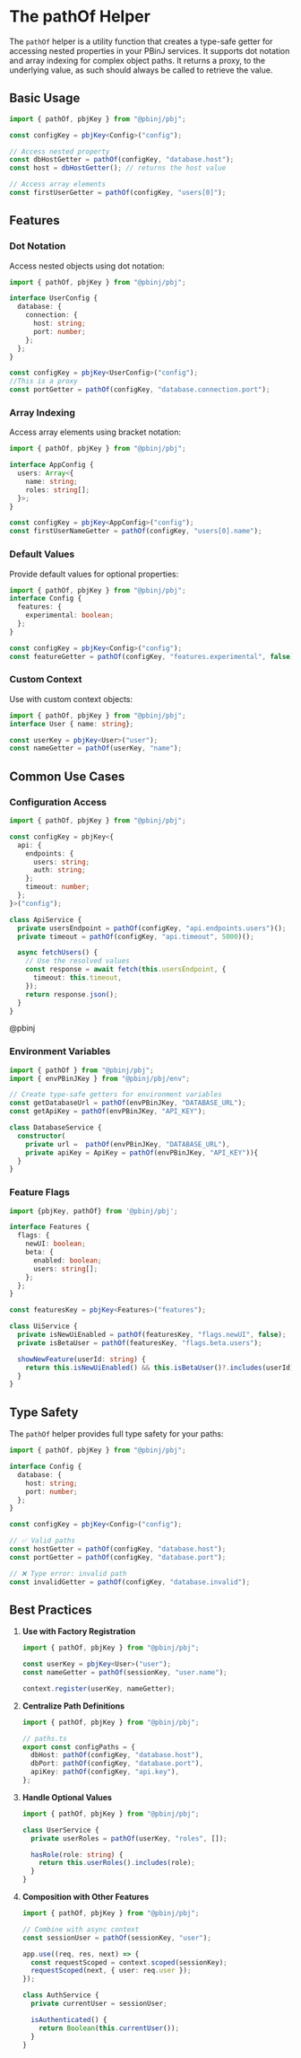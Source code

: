 # The pathOf Helper

The `pathOf` helper is a utility function that creates a type-safe getter for accessing nested properties in your PBinJ services. It supports dot notation and array indexing for complex object paths. It returns a proxy, to the underlying value, as such should always be called to retrieve the value.

## Basic Usage

```typescript
import { pathOf, pbjKey } from "@pbinj/pbj";

const configKey = pbjKey<Config>("config");

// Access nested property
const dbHostGetter = pathOf(configKey, "database.host");
const host = dbHostGetter(); // returns the host value

// Access array elements
const firstUserGetter = pathOf(configKey, "users[0]");
```


## Features

### Dot Notation

Access nested objects using dot notation:

```typescript
import { pathOf, pbjKey } from "@pbinj/pbj";

interface UserConfig {
  database: {
    connection: {
      host: string;
      port: number;
    };
  };
}

const configKey = pbjKey<UserConfig>("config");
//This is a proxy 
const portGetter = pathOf(configKey, "database.connection.port");
```

### Array Indexing

Access array elements using bracket notation:

```typescript
import { pathOf, pbjKey } from "@pbinj/pbj";

interface AppConfig {
  users: Array<{
    name: string;
    roles: string[];
  }>;
}

const configKey = pbjKey<AppConfig>("config");
const firstUserNameGetter = pathOf(configKey, "users[0].name");

```

### Default Values

Provide default values for optional properties:

```typescript
import { pathOf, pbjKey } from "@pbinj/pbj";
interface Config {
  features: {
    experimental: boolean;
  };
}

const configKey = pbjKey<Config>("config");
const featureGetter = pathOf(configKey, "features.experimental", false);

```

### Custom Context

Use with custom context objects:

```typescript
import { pathOf, pbjKey } from "@pbinj/pbj";
interface User { name: string};

const userKey = pbjKey<User>("user");
const nameGetter = pathOf(userKey, "name");

```

## Common Use Cases

### Configuration Access

```typescript
import { pathOf, pbjKey } from "@pbinj/pbj";

const configKey = pbjKey<{
  api: {
    endpoints: {
      users: string;
      auth: string;
    };
    timeout: number;
  };
}>("config");

class ApiService {
  private usersEndpoint = pathOf(configKey, "api.endpoints.users")();
  private timeout = pathOf(configKey, "api.timeout", 5000)();

  async fetchUsers() {
    // Use the resolved values
    const response = await fetch(this.usersEndpoint, {
      timeout: this.timeout,
    });
    return response.json();
  }
}
```

@pbinj

### Environment Variables

```typescript
import { pathOf } from "@pbinj/pbj";
import { envPBinJKey } from "@pbinj/pbj/env";

// Create type-safe getters for environment variables
const getDatabaseUrl = pathOf(envPBinJKey, "DATABASE_URL");
const getApiKey = pathOf(envPBinJKey, "API_KEY");

class DatabaseService {
  constructor(
    private url =  pathOf(envPBinJKey, "DATABASE_URL"), 
    private apiKey = ApiKey = pathOf(envPBinJKey, "API_KEY")){
  }
}
```

### Feature Flags

```typescript
import {pbjKey, pathOf} from '@pbinj/pbj';

interface Features {
  flags: {
    newUI: boolean;
    beta: {
      enabled: boolean;
      users: string[];
    };
  };
}

const featuresKey = pbjKey<Features>("features");

class UiService {
  private isNewUiEnabled = pathOf(featuresKey, "flags.newUI", false);
  private isBetaUser = pathOf(featuresKey, "flags.beta.users");

  showNewFeature(userId: string) {
    return this.isNewUiEnabled() && this.isBetaUser()?.includes(userId);
  }
}
```

## Type Safety

The `pathOf` helper provides full type safety for your paths:

```typescript
import { pathOf, pbjKey } from "@pbinj/pbj";

interface Config {
  database: {
    host: string;
    port: number;
  };
}

const configKey = pbjKey<Config>("config");

// ✅ Valid paths
const hostGetter = pathOf(configKey, "database.host");
const portGetter = pathOf(configKey, "database.port");

// ❌ Type error: invalid path
const invalidGetter = pathOf(configKey, "database.invalid");
```

## Best Practices

1. **Use with Factory Registration**

   ```typescript
   import { pathOf, pbjKey } from "@pbinj/pbj";

   const userKey = pbjKey<User>("user");
   const nameGetter = pathOf(sessionKey, "user.name");

   context.register(userKey, nameGetter);
   ```

2. **Centralize Path Definitions**

   ```typescript
   import { pathOf, pbjKey } from "@pbinj/pbj";

   // paths.ts
   export const configPaths = {
     dbHost: pathOf(configKey, "database.host"),
     dbPort: pathOf(configKey, "database.port"),
     apiKey: pathOf(configKey, "api.key"),
   };
   ```

3. **Handle Optional Values**

   ```typescript
   import { pathOf, pbjKey } from "@pbinj/pbj";

   class UserService {
     private userRoles = pathOf(userKey, "roles", []);

     hasRole(role: string) {
       return this.userRoles().includes(role);
     }
   }
   ```

4. **Composition with Other Features**

   ```typescript
   import { pathOf, pbjKey } from "@pbinj/pbj";
   
   // Combine with async context
   const sessionUser = pathOf(sessionKey, "user");

   app.use((req, res, next) => {
     const requestScoped = context.scoped(sessionKey);
     requestScoped(next, { user: req.user });
   });

   class AuthService {
     private currentUser = sessionUser;

     isAuthenticated() {
       return Boolean(this.currentUser());
     }
   }
   ```

```
